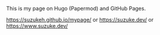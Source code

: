This is my page on Hugo (Papermod) and GitHub Pages.

https://suzukeh.github.io/mypage/ or https://suzuke.dev/ or https://www.suzuke.dev/
